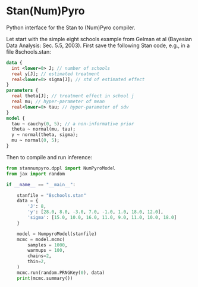 # Stan(Num)Pyro

Python interface for the Stan to (Num)Pyro compiler.

Let start with the simple eight schools example from Gelman et al (Bayesian Data Analysis: Sec. 5.5, 2003). First save the following Stan code, e.g., in a file 8schools.stan:

```stan
data {
  int <lower=0> J; // number of schools
  real y[J]; // estimated treatment
  real<lower=0> sigma[J]; // std of estimated effect
}
parameters {
  real theta[J]; // treatment effect in school j
  real mu; // hyper-parameter of mean
  real<lower=0> tau; // hyper-parameter of sdv
}
model {
  tau ~ cauchy(0, 5); // a non-informative prior
  theta ~ normal(mu, tau);
  y ~ normal(theta, sigma);
  mu ~ normal(0, 5);
}
```

Then to compile and run inference:

```python
from stannumpyro.dppl import NumPyroModel
from jax import random

if __name__ == "__main__":

    stanfile = "8schools.stan"
    data = {
        'J': 8,
        'y': [28.0, 8.0, -3.0, 7.0, -1.0, 1.0, 18.0, 12.0],
        'sigma': [15.0, 10.0, 16.0, 11.0, 9.0, 11.0, 10.0, 18.0]
    }

    model = NumpyroModel(stanfile)
    mcmc = model.mcmc(
        samples = 1000,
        warmups = 100,
        chains=2,
        thin=2,
    )
    mcmc.run(random.PRNGKey(0), data)
    print(mcmc.summary())
```